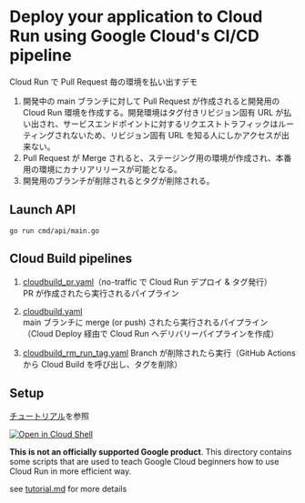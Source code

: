 # Deploy your application to Cloud Run using Google Cloud's CI/CD pipeline
Cloud Run で Pull Request 毎の環境を払い出すデモ
1. 開発中の main ブランチに対して Pull Request が作成されると開発用の Cloud Run 環境を作成する。開発環境はタグ付きリビジョン固有 URL が払い出され、サービスエンドポイントに対するリクエストトラフィックはルーティングされないため、リビジョン固有 URL を知る人にしかアクセスが出来ない。
2. Pull Request が Merge されると、ステージング用の環境が作成され、本番用の環境にカナリアリリースが可能となる。
3. 開発用のブランチが削除されるとタグが削除される。

## Launch API
```
go run cmd/api/main.go
```

## Cloud Build pipelines
1. [cloudbuild_pr.yaml](cloudbuild_pr.yaml)（no-traffic で Cloud Run デプロイ & タグ発行）  
PR が作成されたら実行されるパイプライン

2. [cloudbuild.yaml](cloudbuild.yaml)  
main ブランチに merge (or push) されたら実行されるパイプライン（Cloud Deploy 経由で Cloud Run へデリバリーパイプラインを作成）

3. [cloudbuild_rm_run_tag.yaml](cloudbuild_rm_run_tag.yaml)
Branch が削除されたら実行（GitHub Actions から Cloud Build を呼び出し、タグを削除）


## Setup
[チュートリアル](tutorial.md)を参照

[![Open in Cloud Shell](https://gstatic.com/cloudssh/images/open-btn.png)](https://ssh.cloud.google.com/cloudshell/open?cloudshell_git_repo=https://github.com/tpoppok/cloud-run-handson-02&cloudshell_working_dir=./&cloudshell_tutorial=tutorial.md&shellonly=true)

**This is not an officially supported Google product**. This directory contains some scripts that are used to teach Google Cloud beginners how to use Cloud Run in more efficient way.

see [tutorial.md](tutorial.md) for more details
